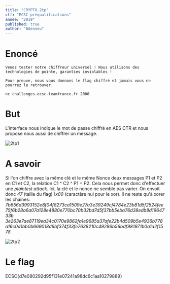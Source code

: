 ```yaml
---
title: "CRYPTO.2tp"
ctf: "ECSC préqualifications"
annee: "2019"
published: true
author: "Bdenneu"
---
```


# Enoncé
```
Venez tester notre chiffreur universel ! Nous utilisons des technologies de pointe, garanties inviolables !

Pour preuve, nous vous donnons le flag chiffré et jamais vous ne pourrez le retrouver.

nc challenges.ecsc-teamfrance.fr 2000

```

# But

L'interface nous indique le mot de passe chiffré en AES CTR et nous propose nous aussi de chiffrer un message.

![2tp1](/assets/images/Préquals_ECSC/2tp1.png)

# A savoir

Si l'on chiffre avec la même clé et le même Nonce deux messages P1 et P2 en C1 et C2, la relation   C1 ^ C2 ^ P1 = P2. Cela nous permet donc d'effectuer une *plaintest attack*.
Ici, la clé et le nonce ne semble pas varier.
On envoit donc *47* (taille du flag) *\x00* (caractère nul pour le xor).
Il ne reste qu'à xorer les chaines:
*7b656d3993152e8f04f8273ca1509e27a3e39249cf4784e23b81d5f2524fee75f6b28a6a07a128e4880e770bc70b32bd7d5f37bb5eba76d38edb8d1964733b*
*3e263e7ae87119ea34c0170e9862fa1e9685a37afe22b4d509b5e4936b778a16c0d1bb0b669018d6bf374f33fe7638210c49286b56bdf981971b0a1a2f1578*

![2tp2](/assets/images/Préquals_ECSC/2tp2.png)

# Le flag

ECSC{d7e080292d95f131e07241a98dc6c1aa10279889}

